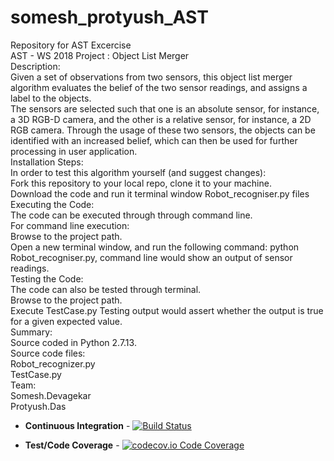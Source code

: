 # somesh_protyush_AST
Repository for AST Excercise<br />
AST - WS 2018 Project : Object List Merger<br />
Description:<br />
Given a set of observations from two sensors, this object list merger algorithm evaluates the belief of the two sensor readings, and assigns a label to the objects.<br />
The sensors are selected such that one is an absolute sensor, for instance, a 3D RGB-D camera, and the other is a relative sensor, for instance, a 2D RGB camera. Through the usage of these two sensors, the objects can be identified with an increased belief, which can then be used for further processing in user application.<br />
Installation Steps:<br />
In order to test this algorithm yourself (and suggest changes):<br />
    Fork this repository to your local repo, clone it to your machine.<br />
    Download the code and run it terminal window Robot_recogniser.py files<br />
Executing the Code:<br />
The code can be executed through through command line.<br />
For command line execution:<br />
    Browse to the project path.<br />
    Open a new terminal window, and run the following command: python Robot_recogniser.py, command line would show an output of sensor readings.<br />
Testing the Code:<br />
The code can also be tested through terminal.<br />
    Browse to the project path.<br />
    Execute TestCase.py Testing output would assert whether the output is true for a given expected value.<br />
Summary:<br />
Source coded in Python 2.7.13.<br />
Source code files:<br />
  Robot_recognizer.py<br />
  TestCase.py<br />
Team:<br />
    Somesh.Devagekar<br />
    Protyush.Das<br />
    
+ **Continuous Integration** - [![Build Status](https://travis-ci.com/someshdev/somesh_protyush_AST.svg?branch=master)](https://travis-ci.com/someshdev/somesh_protyush_AST)

+ **Test/Code Coverage** - [![codecov.io Code Coverage](https://img.shields.io/codecov/c/github/someshdev/somesh_protyush_AST.svg?maxAge=2592000)](https://codecov.io/github/someshdev/somesh_protyush_AST/?branch=master)
